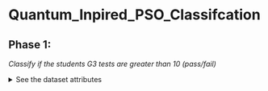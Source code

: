 # Quantum_Inpired_PSO_Classifcation

## Phase 1:
*Classify if the students G3 tests are greater than 10 (pass/fail)*
<details> 
<summary>
See the dataset attributes 
</summary> 
<img src="./data/datasetattributes.png" width="600">
# Quantum_Inpired_PSO_Classifcation

## Phase 1:
*Classify if the students G3 tests are greater than 10 (pass/fail)*
<details> 
<summary>
See the dataset attributes 
</summary> 
<img src="./data/datasetattributes.png" width="600">
</details>

---

### Observations made of the data
Based on the graphs in the `datavisulation.py` file the following observations were made
1. failures > 3 `->` fail
2. Higher==no `->` fail
3. Dalc ==  4 || 5 `->` fail
4. absences >25 `->` fail
5. G1 >= 14 `->` pass
6. G2 >=14 `->` pass
Based on the graphs in the `datavisulation.py` file the following observations were made
1. failures > 3 `->` fail
2. Higher==no `->` fail
3. Dalc ==  4 || 5 `->` fail
4. absences >25 `->` fail
5. G1 >= 14 `->` pass
6. G2 >=14 `->` pass